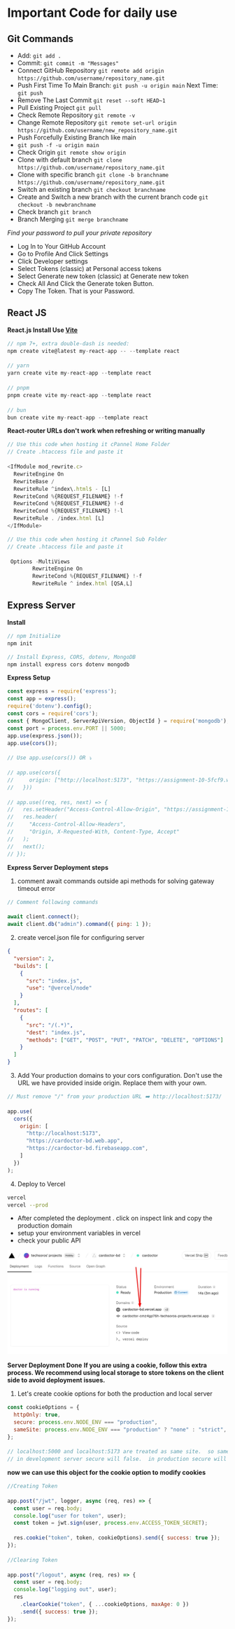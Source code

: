 # Important Code for daily use

## Git Commands

* Add:
``` git add . ```
* Commit:
``` git commit -m "Messages" ```
* Connect GitHub Repository
   ```git remote add origin https://github.com/username/repository_name.git ```
* Push First Time To Main Branch:
   ``` git push -u origin main ```
   Next Time:
   ``` git push ```
* Remove The Last Commit
``` git reset --soft HEAD~1 ```
* Pull Existing Project
``` git pull ```
* Check Remote Repository
``` git remote -v ```
* Change Remote Repository
``` git remote set-url origin https://github.com/username/new_repository_name.git ```
* Push Forcefully Existing Branch like main
* ``` git push -f -u origin main ```
* Check Origin 
``` git remote show origin ```
* Clone with default branch
``` git clone https://github.com/username/repository_name.git ```
* Clone with specific branch
``` git clone -b branchname https://github.com/username/repository_name.git ```
* Switch an existing branch
``` git checkout branchname ```
* Create and Switch a new branch with the current branch code
``` git checkout -b newbranchname ```
* Check branch
``` git branch ```
* Branch Merging
``` git merge branchname ```

*Find your password to pull your private repository*
* Log In to Your GitHub Account
* Go to Profile And Click Settings
* Click Developer settings
* Select Tokens (classic) at Personal access tokens
* Select Generate new token (classic) at Generate new token
* Check All And Click the Generate token Button.
* Copy The Token. That is your Password.


## React JS

**React.js Install Use [Vite](https://vitejs.dev/guide/)**

```js
// npm 7+, extra double-dash is needed:
npm create vite@latest my-react-app -- --template react

// yarn
yarn create vite my-react-app --template react

// pnpm
pnpm create vite my-react-app --template react

// bun
bun create vite my-react-app --template react
```
**React-router URLs don't work when refreshing or writing manually**
```js
// Use this code when hosting it cPannel Home Folder
// Create .htaccess file and paste it

<IfModule mod_rewrite.c>
  RewriteEngine On
  RewriteBase /
  RewriteRule ^index\.html$ - [L]
  RewriteCond %{REQUEST_FILENAME} !-f
  RewriteCond %{REQUEST_FILENAME} !-d
  RewriteCond %{REQUEST_FILENAME} !-l
  RewriteRule . /index.html [L]
</IfModule>
```
```js
// Use this code when hosting it cPannel Sub Folder
// Create .htaccess file and paste it

 Options -MultiViews
        RewriteEngine On
        RewriteCond %{REQUEST_FILENAME} !-f
        RewriteRule ^ index.html [QSA,L]
```

## Express Server

**Install**

```js
// npm Initialize 
npm init
```
```js
// Install Express, CORS, dotenv, MongoDB
npm install express cors dotenv mongodb
```
**Express Setup**

```js
const express = require('express');
const app = express();
require('dotenv').config();
const cors = require('cors');
const { MongoClient, ServerApiVersion, ObjectId } = require('mongodb');
const port = process.env.PORT || 5000;
app.use(express.json());
app.use(cors());

// Use app.use(cors()) OR ⤵️

// app.use(cors({
//     origin: ["http://localhost:5173", "https://assignment-10-5fcf9.web.app"]
//   }))

// app.use((req, res, next) => {
//   res.setHeader("Access-Control-Allow-Origin", "https://assignment-10-5fcf9.web.app");
//   res.header(
//     "Access-Control-Allow-Headers",
//     "Origin, X-Requested-With, Content-Type, Accept"
//   );
//   next();
// });
```
**Express Server Deployment steps**

1. comment await commands outside api methods for solving gateway timeout error

```js
// Comment following commands

await client.connect();
await client.db("admin").command({ ping: 1 });
```

2. create vercel.json file for configuring server

```json
{
  "version": 2,
  "builds": [
    {
      "src": "index.js",
      "use": "@vercel/node"
    }
  ],
  "routes": [
    {
      "src": "/(.*)",
      "dest": "index.js",
      "methods": ["GET", "POST", "PUT", "PATCH", "DELETE", "OPTIONS"]
    }
  ]
}
```

3. Add Your production domains to your cors configuration. Don't use the URL we have provided inside origin. Replace them with your own. 

```js
// Must remove "/" from your production URL ➡️ http://localhost:5173/

app.use(
  cors({
    origin: [
      "http://localhost:5173",
      "https://cardoctor-bd.web.app",
      "https://cardoctor-bd.firebaseapp.com",
    ]
  })
);
```

4. Deploy to Vercel

```bash
vercel
vercel --prod
```
- After completed the deployment . click on inspect link and copy the production domain
- setup your environment variables in vercel
- check your public API


<img src="assets/images/code.jpg"/>

**Server Deployment Done**
**If you are using a cookie, follow this extra process. We recommend using local storage to store tokens on the client side to avoid deployment issues.**
1. Let's create cookie options for both the production and local server

```js
const cookieOptions = {
  httpOnly: true,
  secure: process.env.NODE_ENV === "production",
  sameSite: process.env.NODE_ENV === "production" ? "none" : "strict",
};

// localhost:5000 and localhost:5173 are treated as same site.  so sameSite value must be strict in the development server.  in production, sameSite will be none
// in development server secure will false.  in production secure will be true
```

**now we can use this object for the cookie option to modify cookies**

```js
//Creating Token

app.post("/jwt", logger, async (req, res) => {
  const user = req.body;
  console.log("user for token", user);
  const token = jwt.sign(user, process.env.ACCESS_TOKEN_SECRET);

  res.cookie("token", token, cookieOptions).send({ success: true });
});

//Clearing Token

app.post("/logout", async (req, res) => {
  const user = req.body;
  console.log("logging out", user);
  res
    .clearCookie("token", { ...cookieOptions, maxAge: 0 })
    .send({ success: true });
});
```
